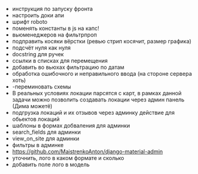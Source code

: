 + инструкция по запуску фронта
+ настроить доки апи
+ шрифт roboto
+ поменять константы в js на капс!
+ вьюменеджеров на фильтрпроп
+ подправить косяки вёрстки (ревью стрип косячит, размер графика)
+ подсчёт нуля как нуля
+ docstring для ручек
+ ссылки в списках для перемещения
+ добавить во вьюхах фильтрацию по датам
+ обработка ошибочного и неправильного ввода (на стороне сервера хоть)
+ -переминовать схемы
+ В реальных условиях локации парсятся с карт, в рамках данной задачи можно позволить создавать локации через админ панель (Дима можетё)
+ подгрузка локаций и их отзывов через админку
    действие для обьектов локаций
+ шаблоны в формах добваления для админки
+ search_fields для админки
+ view_on_site для админки
+ фильтры в админке
+ https://github.com/MaistrenkoAnton/django-material-admin
+ уточнить, лого в каком формате и сколько
+ добавить поле лого в модель
